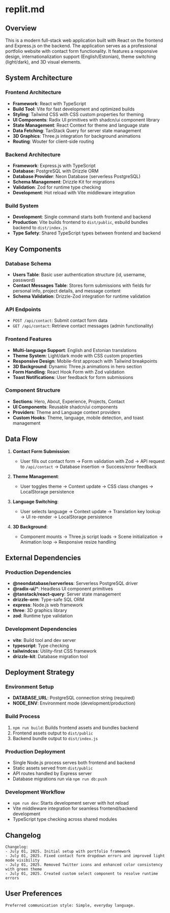 # replit.md

## Overview

This is a modern full-stack web application built with React on the frontend and Express.js on the backend. The application serves as a professional portfolio website with contact form functionality. It features a responsive design, internationalization support (English/Estonian), theme switching (light/dark), and 3D visual elements.

## System Architecture

### Frontend Architecture
- **Framework**: React with TypeScript
- **Build Tool**: Vite for fast development and optimized builds
- **Styling**: Tailwind CSS with CSS custom properties for theming
- **UI Components**: Radix UI primitives with shadcn/ui component library
- **State Management**: React Context for theme and language state
- **Data Fetching**: TanStack Query for server state management
- **3D Graphics**: Three.js integration for background animations
- **Routing**: Wouter for client-side routing

### Backend Architecture
- **Framework**: Express.js with TypeScript
- **Database**: PostgreSQL with Drizzle ORM
- **Database Provider**: Neon Database (serverless PostgreSQL)
- **Schema Management**: Drizzle Kit for migrations
- **Validation**: Zod for runtime type checking
- **Development**: Hot reload with Vite middleware integration

### Build System
- **Development**: Single command starts both frontend and backend
- **Production**: Vite builds frontend to `dist/public`, esbuild bundles backend to `dist/index.js`
- **Type Safety**: Shared TypeScript types between frontend and backend

## Key Components

### Database Schema
- **Users Table**: Basic user authentication structure (id, username, password)
- **Contact Messages Table**: Stores form submissions with fields for personal info, project details, and message content
- **Schema Validation**: Drizzle-Zod integration for runtime validation

### API Endpoints
- `POST /api/contact`: Submit contact form data
- `GET /api/contact`: Retrieve contact messages (admin functionality)

### Frontend Features
- **Multi-language Support**: English and Estonian translations
- **Theme System**: Light/dark mode with CSS custom properties
- **Responsive Design**: Mobile-first approach with Tailwind breakpoints
- **3D Background**: Dynamic Three.js animations in hero section
- **Form Handling**: React Hook Form with Zod validation
- **Toast Notifications**: User feedback for form submissions

### Component Structure
- **Sections**: Hero, About, Experience, Projects, Contact
- **UI Components**: Reusable shadcn/ui components
- **Providers**: Theme and Language context providers
- **Custom Hooks**: Theme, language, mobile detection, and toast management

## Data Flow

1. **Contact Form Submission**:
   - User fills out contact form → Form validation with Zod → API request to `/api/contact` → Database insertion → Success/error feedback

2. **Theme Management**:
   - User toggles theme → Context update → CSS class changes → LocalStorage persistence

3. **Language Switching**:
   - User selects language → Context update → Translation key lookup → UI re-render → LocalStorage persistence

4. **3D Background**:
   - Component mounts → Three.js script loads → Scene initialization → Animation loop → Responsive resize handling

## External Dependencies

### Production Dependencies
- **@neondatabase/serverless**: Serverless PostgreSQL driver
- **@radix-ui/***: Headless UI component primitives
- **@tanstack/react-query**: Server state management
- **drizzle-orm**: Type-safe SQL ORM
- **express**: Node.js web framework
- **three**: 3D graphics library
- **zod**: Runtime type validation

### Development Dependencies
- **vite**: Build tool and dev server
- **typescript**: Type checking
- **tailwindcss**: Utility-first CSS framework
- **drizzle-kit**: Database migration tool

## Deployment Strategy

### Environment Setup
- **DATABASE_URL**: PostgreSQL connection string (required)
- **NODE_ENV**: Environment mode (development/production)

### Build Process
1. `npm run build`: Builds frontend assets and bundles backend
2. Frontend assets output to `dist/public`
3. Backend bundle output to `dist/index.js`

### Production Deployment
- Single Node.js process serves both frontend and backend
- Static assets served from `dist/public`
- API routes handled by Express server
- Database migrations run via `npm run db:push`

### Development Workflow
- `npm run dev`: Starts development server with hot reload
- Vite middleware integration for seamless frontend/backend development
- TypeScript type checking across shared modules

## Changelog

```
Changelog:
- July 01, 2025. Initial setup with portfolio framework
- July 01, 2025. Fixed contact form dropdown errors and improved light mode visibility
- July 01, 2025. Removed Twitter icons and enhanced color consistency with green theme
- July 01, 2025. Created custom select component to resolve runtime errors
```

## User Preferences

```
Preferred communication style: Simple, everyday language.
```